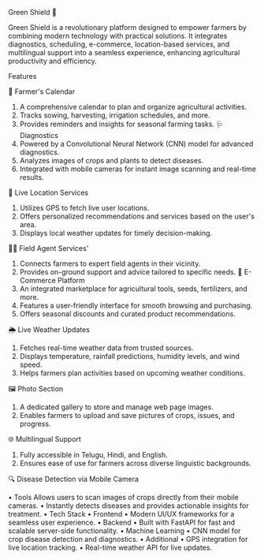 Green Shield 🌱

Green Shield is a revolutionary platform designed to empower farmers by combining modern technology with practical solutions. It integrates diagnostics, scheduling, e-commerce, location-based services, and multilingual support into a seamless experience, enhancing agricultural productivity and efficiency.

Features

🌾 Farmer's Calendar

1.	A comprehensive calendar to plan and organize agricultural activities.
2.	Tracks sowing, harvesting, irrigation schedules, and more.
3.	Provides reminders and insights for seasonal farming tasks.
🩺 Diagnostics
1.	Powered by a Convolutional Neural Network (CNN) model for advanced diagnostics.
2.	Analyzes images of crops and plants to detect diseases.
3.	Integrated with mobile cameras for instant image scanning and real-time results.
	
📍 Live Location Services

1.	Utilizes GPS to fetch live user locations.
2.	Offers personalized recommendations and services based on the user's area.
3.	Displays local weather updates for timely decision-making.

👨‍🌾 Field Agent Services'

1.	Connects farmers to expert field agents in their vicinity.
2.	Provides on-ground support and advice tailored to specific needs.
🛒 E-Commerce Platform
1.	An integrated marketplace for agricultural tools, seeds, fertilizers, and more.
2.	Features a user-friendly interface for smooth browsing and purchasing.
3.	Offers seasonal discounts and curated product recommendations.

🌦️ Live Weather Updates

1.	Fetches real-time weather data from trusted sources.
2.	Displays temperature, rainfall predictions, humidity levels, and wind speed.
3.	Helps farmers plan activities based on upcoming weather conditions.

🖼️ Photo Section

1.	A dedicated gallery to store and manage web page images.
2.	Enables farmers to upload and save pictures of crops, issues, and progress.

🌐 Multilingual Support

1.	Fully accessible in Telugu, Hindi, and English.
2.	Ensures ease of use for farmers across diverse linguistic backgrounds.

🔍 Disease Detection via Mobile Camera

•	Tools Allows users to scan images of crops directly from their mobile cameras.
•	Instantly detects diseases and provides actionable insights for treatment.
•	Tech Stack
•	Frontend
•	Modern UI/UX frameworks for a seamless user experience.
•	Backend
•	Built with FastAPI for fast and scalable server-side functionality.
•	Machine Learning
•	CNN model for crop disease detection and diagnostics.
•	Additional
•	GPS integration for live location tracking.
•	Real-time weather API for live updates.
